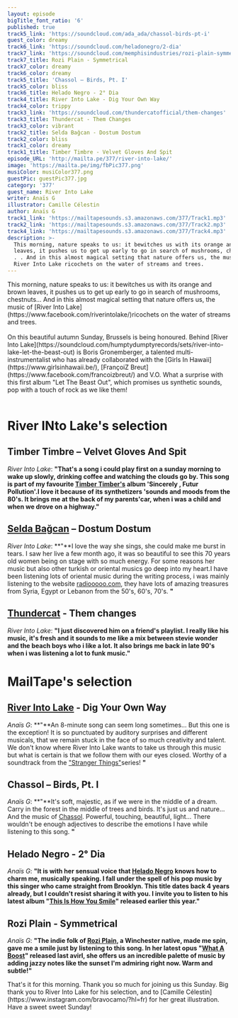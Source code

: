 ```yaml
---
layout: episode
bigTitle_font_ratio: '6'
published: true
track5_link: 'https://soundcloud.com/ada_ada/chassol-birds-pt-i'
guest_color: dreamy
track6_link: 'https://soundcloud.com/heladonegro/2-dia'
track7_link: 'https://soundcloud.com/memphisindustries/rozi-plain-symmetrical'
track7_title: Rozi Plain - Symmetrical
track7_color: dreamy
track6_color: dreamy
track5_title: 'Chassol – Birds, Pt. I'
track5_color: bliss
track6_title: Helado Negro - 2° Dia
track4_title: River Into Lake - Dig Your Own Way
track4_color: trippy
track3_link: 'https://soundcloud.com/thundercatofficial/them-changes'
track3_title: Thundercat - Them Changes
track3_color: vibrant
track2_title: Selda Bağcan - Dostum Dostum
track2_color: bliss
track1_color: dreamy
track1_title: Timber Timbre - Velvet Gloves And Spit
episode_URL: 'http://mailta.pe/377/river-into-lake/'
image: 'https://mailta.pe/img/fbPic377.png'
musiColor: musiColor377.png
guestPic: guestPic377.jpg
category: '377'
guest_name: River Into Lake
writer: Anaïs G
illustrator: Camille Célestin
author: Anaïs G
track1_link: 'https://mailtapesounds.s3.amazonaws.com/377/Track1.mp3'
track2_link: 'https://mailtapesounds.s3.amazonaws.com/377/Track2.mp3'
track4_link: 'https://mailtapesounds.s3.amazonaws.com/377/Track4.mp3'
description: >-
  This morning, nature speaks to us: it bewitches us with its orange and brown
  leaves, it pushes us to get up early to go in search of mushrooms, chestnuts.
  . . And in this almost magical setting that nature offers us, the music of
  River Into Lake ricochets on the water of streams and trees.
---
```

<p id="introduction">This morning, nature speaks to us: it bewitches us with its orange and brown leaves, it pushes us to get up early to go in search of mushrooms, chestnuts... And in this almost magical setting that nature offers us, the music of [River Into Lake](https://www.facebook.com/riverintolake/)ricochets on the water of streams and trees. 
<br><br>
On this beautiful autumn Sunday, Brussels is being honoured. Behind [River Into Lake](https://soundcloud.com/humptydumptyrecords/sets/river-into-lake-let-the-beast-out) is Boris Gronemberger, a talented multi-instrumentalist who has already collaborated with the [Girls In Hawaii](https://www.girlsinhawaii.be/), [FrançoiZ Breut](https://www.facebook.com/francoizbreut/) and V.O. What a surprise with this first album "Let The Beast Out", which promises us synthetic sounds, pop with a touch of rock as we like them!<br><br>
</p>

# River INto Lake's selection

## Timber Timbre – Velvet Gloves And Spit
_River Into Lake_: **"**That's a song i could play first on a sunday morning to wake up slowly, drinking coffee and watching the clouds go by. This song is part of my favourite [Timber Timber's](https://www.timbertimbre.com/) album 'Sincerely , Futur Pollution'.I love it because of its synthetizers 'sounds and moods from the 80's. It brings me at the back of my parents'car, when i was a child and when we drove on a highway.**"**

## [Selda Bağcan](https://fr.wikipedia.org/wiki/Selda_Ba%C4%9Fcan) – Dostum Dostum
_River Into Lake_: **"**I love the way she sings, she could make me burst in tears. I saw her live a few month ago, it was so beautiful to see this 70 years old women being on stage with so much energy. For some reasons her music but also other turkish or oriental musics go deep into my heart.I have been listening lots of oriental music during the writing process, i was mainly listening to the website [radiooooo.com](http://radiooooo.com/), they have lots of amazing treasures from Syria, Egypt or Lebanon from the 50's, 60's, 70's. **"**

## [Thundercat](https://fr.wikipedia.org/wiki/Thundercat) - Them changes
_River Into Lake_: **"**I just discovered him on a friend's playlist. I really like his music, it's fresh and it sounds to me like a mix between stevie wonder and the beach boys who i like a lot. It also brings me back in late 90's when i was listening a lot to funk music.**"**


# MailTape's selection

## [River Into Lake](https://www.facebook.com/riverintolake/) - Dig Your Own Way
_Anaïs G_: **"**An 8-minute song can seem long sometimes... But this one is the exception! It is so punctuated by auditory surprises and different musicals, that we remain stuck in the face of so much creativity and talent. We don't know where River Into Lake wants to take us through this music but what is certain is that we follow them with our eyes closed. Worthy of a soundtrack from the ["Stranger Things"](https://fr.wikipedia.org/wiki/Stranger_Things)series! **"**

## Chassol – Birds, Pt. I 
_Anaïs G_: **"**It's soft, majestic, as if we were in the middle of a dream. Carry in the forest in the middle of trees and birds. It's just us and nature... And the music of [Chassol](http://www.chassol.fr/). Powerful, touching, beautiful, light... There wouldn't be enough adjectives to describe the emotions I have while listening to this song. **"**

## Helado Negro - 2° Dia
_Anaïs G_: **"**It is with her sensual voice that [Helado Negro](http://heladonegro.com/) knows how to charm me, musically speaking. I fall under the spell of his pop music by this singer who came straight from Brooklyn. This title dates back 4 years already, but I couldn't resist sharing it with you. I invite you to listen to his latest album "[This Is How You Smile](https://heladonegro.bandcamp.com/album/this-is-how-you-smile)" released earlier this year.**"**

## Rozi Plain - Symmetrical
_Anaïs G_: **"**The indie folk of [Rozi Plain](http://roziplain.co.uk/), a Winchester native, made me spin, gave me a smile just by listening to this song. In her latest opus "[What A Boost](https://roziplain.bandcamp.com/album/what-a-boost)" released last avirl, she offers us an incredible palette of music by adding jazzy notes like the sunset I'm admiring right now. Warm and subtle!**"**


<p id="outroduction"> That's it for this morning. Thank you so much for joining us this Sunday. Big thank you to River Into Lake for his selection, and to [Camille Célestin](https://www.instagram.com/bravocamo/?hl=fr) for her great illustration. Have a sweet sweet Sunday!</p>
